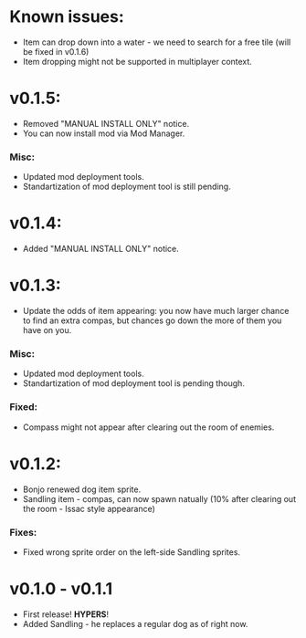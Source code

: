 # Known issues:
- Item can drop down into a water - we need to search for a free tile (will be fixed in v0.1.6)
- Item dropping might not be supported in multiplayer context.



# v0.1.5:
- Removed "MANUAL INSTALL ONLY" notice.
- You can now install mod via Mod Manager.
### Misc:
- Updated mod deployment tools.
- Standartization of mod deployment tool is still pending.



# v0.1.4:
- Added "MANUAL INSTALL ONLY" notice.



# v0.1.3:
- Update the odds of item appearing: you now have much larger chance to find an extra compas, but chances go down the more of them you have on you.
### Misc:
- Updated mod deployment tools.
- Standartization of mod deployment tool is pending though.
### Fixed:
- Compass might not appear after clearing out the room of enemies.



# v0.1.2:
- Bonjo renewed dog item sprite.
- Sandling item - compas, can now spawn natually (10% after clearing out the room - Issac style appearance)
### Fixes:
- Fixed wrong sprite order on the left-side Sandling sprites.



# v0.1.0 - v0.1.1
- First release! **HYPERS**!
- Added Sandling - he replaces a regular dog as of right now.